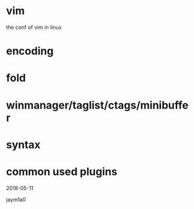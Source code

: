 # vim
the conf of vim in linux

# encoding

# fold

# winmanager/taglist/ctags/minibuffer

# syntax

# common used plugins

2018-05-11

jaym1a0
